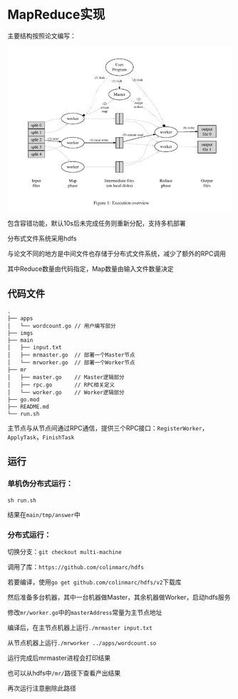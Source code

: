 # MapReduce实现

主要结构按照论文编写：

<p align="center">
    <img src="./imgs/image-20240520003916.png"/>
</p>

包含容错功能，默认10s后未完成任务则重新分配，支持多机部署

分布式文件系统采用hdfs

与论文不同的地方是中间文件也存储于分布式文件系统，减少了额外的RPC调用

其中Reduce数量由代码指定，Map数量由输入文件数量决定

## 代码文件

```
.
├── apps
│   └── wordcount.go // 用户编写部分
├── imgs
├── main
│   ├── input.txt
│   ├── mrmaster.go  // 部署一个Master节点
│   └── mrworker.go  // 部署一个Worker节点
├── mr
│   ├── master.go    // Master逻辑部分
│   ├── rpc.go       // RPC相关定义
│   └── worker.go    // Worker逻辑部分
├── go.mod
├── README.md
└── run.sh
```

主节点与从节点间通过RPC通信，提供三个RPC接口：`RegisterWorker`，`ApplyTask`，`FinishTask`

## 运行

### 单机伪分布式运行：

`sh run.sh`

结果在`main/tmp/answer`中

### 分布式运行：

切换分支：`git checkout multi-machine`

调用了库：`https://github.com/colinmarc/hdfs`

若要编译，使用`go get github.com/colinmarc/hdfs/v2`下载库

然后准备多台机器，其中一台机器做Master，其余机器做Worker，启动hdfs服务

修改`mr/worker.go`中的`masterAddress`常量为主节点地址

编译后，在主节点机器上运行`./mrmaster input.txt`

从节点机器上运行`./mrworker ../apps/wordcount.so`

运行完成后mrmaster进程会打印结果

也可以从hdfs中`/mr/`路径下查看产出结果

再次运行注意删除此路径
